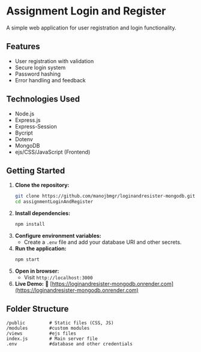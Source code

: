 # Assignment Login and Register
A simple web application for user registration and login functionality.
## Features
- User registration with validation
- Secure login system
- Password hashing
- Error handling and feedback
## Technologies Used
- Node.js
- Express.js
- Express-Session
- Bycript
- Dotenv
- MongoDB
- ejs/CSS/JavaScript (Frontend)
## Getting Started
1. **Clone the repository:**
    ```bash
    git clone https://github.com/manojbmgr/loginandresister-mongodb.git
    cd assignmentLoginAndRegister
    ```
2. **Install dependencies:**
    ```bash
    npm install
    ```
3. **Configure environment variables:**
    - Create a `.env` file and add your database URI and other secrets.
4. **Run the application:**
    ```bash
    npm start
    ```
5. **Open in browser:**
    - Visit `http://localhost:3000`
6. **Live Demo:**
    🔗 [https://loginandresister-mongodb.onrender.com](https://loginandresister-mongodb.onrender.com)
## Folder Structure
```
/public         # Static files (CSS, JS)
/modules        #custom modules
/views          #ejs files
index.js        # Main server file
.env            #database and other credentials
